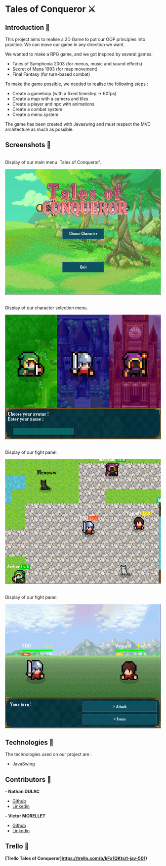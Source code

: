 # Tales of Conqueror ⚔️

## Introduction 📖
This project aims to realise a 2D Game to put our OOP principles into practice.
We can move our game in any direction we want. <br>

We wanted to make a RPG game, and we got inspired by several games:
- Tales of Symphonia 2003 (for menus, music and sound effects)
- Secret of Mana 1993 (for map movement)
- Final Fantasy (for turn-based combat)

To make the game possible, we needed to realise the following steps :
- Create a gameloop (with a fixed timestep -> 60fps)
- Create a map with a camera and tiles
- Create a player and npc with animations
- Create a combat system
- Create a menu system

The game has been created with Javaswing and must respect the MVC architecture as much as possible.

## Screenshots 📸
<br>Display of our main menu 'Tales of Conqueror'.<br>

![Screenshot of our Home on Joboard](ressources/screenshots/main_menu.png)

<br>Display of our character selection menu.<br>

![Screenshot of our Home on Joboard](ressources/screenshots/character_selection_menu.png)


<br>Display of our fight panel.<br>

![Screenshot of our Home on Joboard](ressources/screenshots/worldpanel.png)

<br>Display of our fight panel.<br>

![Screenshot of our Home on Joboard](ressources/screenshots/fight_panel.png)


## Technologies 💯

The technologies used on our project are :
- JavaSwing

## Contributors 💪
**- Nathan DULAC** <br>
- [Github](https://github.com/Torahime3)
- [Linkedin](https://www.linkedin.com/in/nathan-dulac-2aa654257/)<br>

**- Victor MORELLET** <br>
- [Github](https://github.com/Yolann29)
- [Linkedin](https://www.linkedin.com/in/victor-morellet-bb6110266/)<br>

## Trello 💼
**[Trello Tales of Conqueror]https://trello.com/b/kFx1QKts/t-jav-501)**
